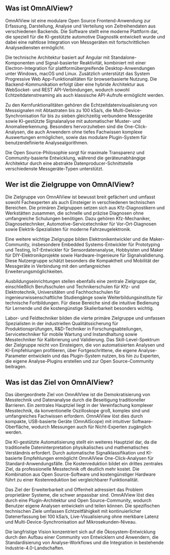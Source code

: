 ## Was ist OmnAIView?

OmnAIView ist eine modulare Open Source Frontend-Anwendung zur Erfassung, Darstellung, Analyse und Verteilung von Zeitreihendaten aus verschiedenen Backends. Die Software stellt eine moderne Plattform dar, die speziell für die KI-gestützte automotive Diagnostik entwickelt wurde und dabei eine nahtlose Integration von Messgeräten mit fortschrittlichen Analysediensten ermöglicht.

Die technische Architektur basiert auf Angular  mit Standalone-Komponenten und Signal-basierter Reaktivität, kombiniert mit einer Electron-Integration für plattformübergreifende Desktop-Anwendungen unter Windows, macOS und Linux. Zusätzlich unterstützt das System Progressive Web App-Funktionalitäten für browserbasierte Nutzung. Die Backend-Kommunikation erfolgt über eine hybride Architektur aus WebSocket- und REST API-Verbindungen, wodurch sowohl Echtzeitdatenstreaming als auch klassische API-Aufrufe ermöglicht werden.

Zu den Kernfunktionalitäten gehören die Echtzeitdatenvisualisierung von Messsignalen mit Abtastraten bis zu 100 kSa/s, die Multi-Device-Synchronisation für bis zu sieben gleichzeitig verbundene Messgeräte sowie KI-gestützte Signalanalyse mit automatischer Muster- und Anomalieerkennung. Besonders hervorzuheben sind die One-Click-Analysen, die auch Anwendern ohne tiefes Fachwissen komplexe Auswertungen ermöglichen, sowie das modulare Plugin-System für benutzerdefinierte Analysealgorithmen.

Die Open Source-Philosophie sorgt für maximale Transparenz und Community-basierte Entwicklung, während die geräteunabhängige Architektur durch eine abstrakte Datenproducer-Schnittstelle verschiedenste Messgeräte-Typen unterstützt.

## Wer ist die Zielgruppe von OmnAIView?

Die Zielgruppe von OmnAIView ist bewusst breit gefächert und umfasst sowohl Fachexperten als auch Einsteiger in verschiedenen technischen Bereichen. Die primären Zielgruppen setzen sich aus Kfz-Diagnostikern und Werkstätten zusammen, die schnelle und präzise Diagnosen ohne umfangreiche Schulungen benötigen. Dazu gehören Kfz-Mechaniker, Diagnosetechniker, Automotive-Servicetechniker für Vor-Ort-Diagnosen sowie Elektrik-Spezialisten für moderne Fahrzeugelektronik.

Eine weitere wichtige Zielgruppe bilden Elektronikentwickler und die Maker-Community, insbesondere Embedded Systems-Entwickler für Prototyping und Testing, IoT-Entwickler für Sensordatenanalyse, Hobbyisten und Maker für DIY-Elektronikprojekte sowie Hardware-Ingenieure für Signalvalidierung. Diese Nutzergruppe schätzt besonders die Kompaktheit und Mobilität der Messgeräte in Verbindung mit den umfangreichen Erweiterungsmöglichkeiten.

Ausbildungseinrichtungen stellen ebenfalls eine zentrale Zielgruppe dar, einschließlich Berufsschulen und Technikerschulen für Kfz- und Elektrotechnik, Universitäten und Fachhochschulen für ingenieurwissenschaftliche Studiengänge sowie Weiterbildungsinstitute für technische Fortbildungen. Für diese Bereiche sind die intuitive Bedienung für Lernende und die kostengünstige Skalierbarkeit besonders wichtig.

Labor- und Feldtechniker bilden die vierte primäre Zielgruppe und umfassen Spezialisten in der industriellen Qualitätssicherung für Produktionsprüfungen, R&D-Techniker in Forschungsabteilungen, Servicetechniker für mobile Wartung und Instandhaltung sowie Messtechniker für Kalibrierung und Validierung. Das Skill-Level-Spektrum der Zielgruppe reicht von Einsteigern, die von automatisierten Analysen und KI-Empfehlungen profitieren, über Fortgeschrittene, die eigene Analyse-Parameter entwickeln und das Plugin-System nutzen, bis hin zu Experten, die eigene Analyse-Plugins erstellen und zur Open Source-Community beitragen.

## Was ist das Ziel von OmnAIView?

Das übergeordnete Ziel von OmnAIView ist die Demokratisierung von Messtechnik und Datenanalyse durch die Beseitigung traditioneller Barrieren. Ein zentrales Hauptziel liegt in der Vereinfachung komplexer Messtechnik, da konventionelle Oszilloskope groß, komplex sind und umfangreiches Fachwissen erfordern. OmnAIView löst dies durch kompakte, USB-basierte Geräte (OmnAIScope) mit intuitiver Software-Oberfläche, wodurch Messungen auch für Nicht-Experten zugänglich werden.

Die KI-gestützte Automatisierung stellt ein weiteres Hauptziel dar, da die traditionelle Dateninterpretation physikalisches und mathematisches Verständnis erfordert. Durch automatische Signalklassifikation und KI-basierte Empfehlungen ermöglicht OmnAIView One-Click-Analysen für Standard-Anwendungsfälle. Die Kostenreduktion bildet ein drittes zentrales Ziel, da professionelle Messtechnik oft deutlich mehr kostet. Die Kombination aus Open Source-Software und kostengünstiger Hardware führt zu einer Kostenreduktion bei vergleichbarer Funktionalität.

Das Ziel der Erweiterbarkeit und Offenheit adressiert das Problem proprietärer Systeme, die schwer anpassbar sind. OmnAIView löst dies durch eine Plugin-Architektur und Open Source-Community, wodurch Benutzer eigene Analysen entwickeln und teilen können. Die spezifischen technischen Ziele umfassen Echtzeitfähigkeit mit kontinuierlicher Datenerfassung bei 100 kSa/s, Live-Visualisierung ohne merkbare Latenz und Multi-Device-Synchronisation auf Mikrosekunden-Niveau.

Die langfristige Vision konzentriert sich auf die Ökosystem-Entwicklung durch den Aufbau einer Community von Entwicklern und Anwendern, die Standardisierung von Analyse-Workflows und die Integration in bestehende Industrie-4.0-Landschaften.